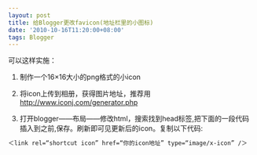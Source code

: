 ```yaml
---
layout: post
title: 给Blogger更改favicon(地址栏里的小图标)
date: '2010-10-16T11:20:00+08:00'
tags: Blogger
---
```



可以这样实施：

1. 制作一个16×16大小的png格式的小icon

2. 将icon上传到相册，获得图片地址，推荐用 http://www.iconj.com/generator.php

3. 打开blogger——布局——修改html，搜索找到head标签,把下面的一段代码插入到之前,保存。刷新即可见更新后的icon。复制以下代码:

```html
＜link rel=“shortcut icon” href=“你的icon地址” type=“image/x-icon” /＞
```
